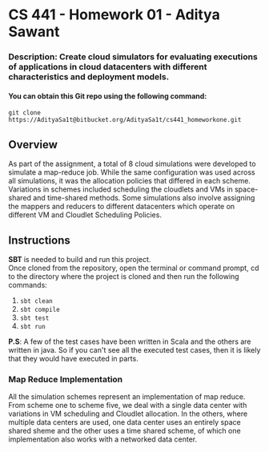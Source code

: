 # CS 441 - Homework 01 - Aditya Sawant
### Description: Create cloud simulators for evaluating executions of applications in cloud datacenters with different characteristics and deployment models.
#### You can obtain this Git repo using the following command:

```git clone https://AdityaSa1t@bitbucket.org/AdityaSa1t/cs441_homeworkone.git```


## Overview
As part of the assignment, a total of 8 cloud simulations were developed to simulate a map-reduce job. While the same configuration was used across all simulations, it was the allocation policies that differed in each scheme.
Variations in schemes included scheduling the cloudlets and VMs in space-shared and time-shared methods. Some simulations also involve assigning the mappers and reducers to different datacenters which operate on different VM and Cloudlet Scheduling Policies.


## Instructions 
**SBT** is needed to build and run this project.   
Once cloned from the repository, open the terminal or command prompt, cd to the directory where the project is cloned and then run the following commands:  
1) ```sbt clean```    
2) ```sbt compile```    
3) ```sbt test```    
4) ```sbt run```    

**P.S**: A few of the test cases have been written in Scala and the others are written in java. So if you can't see all the executed test cases, then it is likely that they would have executed in parts.


### Map Reduce Implementation
All the simulation schemes represent an implementation of map reduce. 
From scheme one to scheme five, we deal with a single data center with variations in VM scheduling and Cloudlet allocation. 
In the others, where multiple data centers are used, one data center uses an entirely space shared sheme and the other uses a time shared scheme, of which one implementation also works with a networked data center.

